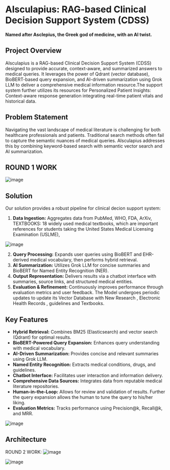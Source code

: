 

# AIsculapius: RAG-based Clinical Decision Support System (CDSS)

**Named after Asclepius, the Greek god of medicine, with an AI twist.**

## Project Overview 
AIsculapius is a RAG-based Clinical Decision Support System (CDSS) designed to provide accurate, context-aware, and summarized answers to medical queries. It leverages the power of Qdrant (vector database), BioBERT-based query expansion, and AI-driven summarization using Grok LLM to deliver a comprehensive medical information resource.The support system further utilizes its resources for Personalized Patient Insights: Context-aware response generation integrating real-time patient vitals and historical data.

## Problem Statement

Navigating the vast landscape of medical literature is challenging for both healthcare professionals and patients. Traditional search methods often fail to capture the semantic nuances of medical queries. AIsculapius addresses this by combining keyword-based search with semantic vector search and AI summarization.

## ROUND 1 WORK
![image](https://github.com/user-attachments/assets/4f15e5f4-5088-42b7-a7d1-b933f6a011b6)

## Solution

Our solution provides a robust pipeline for clinical decion support system:

1.  **Data Ingestion:** Aggregates data from PubMed, WHO, FDA, ArXiv, TEXTBOOKS: 18 widely used medical textbooks, which are important references for students taking the United States Medical Licensing Examination (USLME), 

![image](https://github.com/user-attachments/assets/bf17c7a5-eb40-4af8-83f8-cebf5606c124)

2.  **Query Processing:** Expands user queries using BioBERT and EHR-derived medical vocabulary, then performs hybrid retrieval.
3.  **AI Summarization:** Utilizes Grok LLM for concise summaries and BioBERT for Named Entity Recognition (NER).
4.  **Output Representation:** Delivers results via a chatbot interface with summaries, source links, and structured medical entities.
5.  **Evaluation & Refinement:** Continuously improves performance through evaluation metrics and user feedback. The Model undergoes periodic updates to update its Vector Database with New Research , Electronic Health Records , guidelines and Textbooks.

## Key Features

* **Hybrid Retrieval:** Combines BM25 (Elasticsearch) and vector search (Qdrant) for optimal results.
* **BioBERT-Powered Query Expansion:** Enhances query understanding with medical vocabulary.
* **AI-Driven Summarization:** Provides concise and relevant summaries using Grok LLM.
* **Named Entity Recognition:** Extracts medical conditions, drugs, and guidelines.
* **Chatbot Interface:** Facilitates user interaction and information delivery.
* **Comprehensive Data Sources:** Integrates data from reputable medical literature repositories.
* **Human-in-the-Loop:** Allows for review and validation of results. Further the query expansion allows the human to tune the query to his/her liking.
* **Evaluation Metrics:** Tracks performance using Precision@k, Recall@k, and MRR.

![image](https://github.com/user-attachments/assets/5f070a3e-2a30-4462-9fb0-cb435579a3f8)


## Architecture




ROUND 2 WORK:
![image](https://github.com/user-attachments/assets/43141be9-23d0-4047-be64-282e15662a8a)

![image](https://github.com/user-attachments/assets/703f6416-5cb5-418a-ae9b-ac57b4e436f1)


